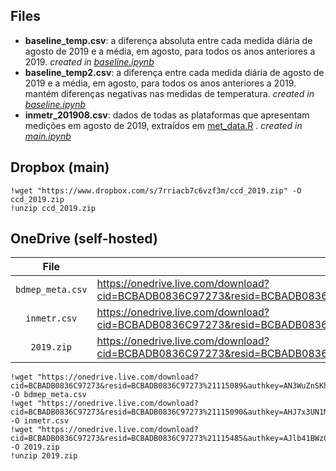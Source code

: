 ## Files
* **baseline_temp.csv**: a diferença absoluta entre cada medida diária de agosto de 2019 e a média, em agosto, para todos os anos anteriores a 2019. _created in [baseline.ipynb](https://github.com/vitorsr/ccd/blob/master/baseline.ipynb)_
* **baseline_temp2.csv**: a diferença entre cada medida diária de agosto de 2019 e a média, em agosto, para todos os anos anteriores a 2019. mantém diferenças negativas nas medidas de temperatura. _created in [baseline.ipynb](https://github.com/vitorsr/ccd/blob/master/baseline.ipynb)_
* **inmetr_201908.csv**: dados de todas as plataformas que apresentam medições em agosto de 2019, extraídos em [met_data.R](https://github.com/vitorsr/ccd/blob/master/met_data.R) . _created in [main.ipynb](https://github.com/vitorsr/ccd/blob/master/main.ipynb)_

## Dropbox (main)

    !wget "https://www.dropbox.com/s/7rriacb7c6vzf3m/ccd_2019.zip" -O ccd_2019.zip
    !unzip ccd_2019.zip

## OneDrive (self-hosted)

| File             | Link |
|:----------------:|------|
| `bdmep_meta.csv` | https://onedrive.live.com/download?cid=BCBADB0836C97273&resid=BCBADB0836C97273%21115089&authkey=AN3WuZnSKh9jgC8 |
| `inmetr.csv`     | https://onedrive.live.com/download?cid=BCBADB0836C97273&resid=BCBADB0836C97273%21115090&authkey=AHJ7x3UN1MzJW1M |
| `2019.zip`       | https://onedrive.live.com/download?cid=BCBADB0836C97273&resid=BCBADB0836C97273%21115485&authkey=AJlb41BWz0YiBd8 |

    !wget "https://onedrive.live.com/download?cid=BCBADB0836C97273&resid=BCBADB0836C97273%21115089&authkey=AN3WuZnSKh9jgC8" -O bdmep_meta.csv
    !wget "https://onedrive.live.com/download?cid=BCBADB0836C97273&resid=BCBADB0836C97273%21115090&authkey=AHJ7x3UN1MzJW1M" -O inmetr.csv
    !wget "https://onedrive.live.com/download?cid=BCBADB0836C97273&resid=BCBADB0836C97273%21115485&authkey=AJlb41BWz0YiBd8" -O 2019.zip
    !unzip 2019.zip
